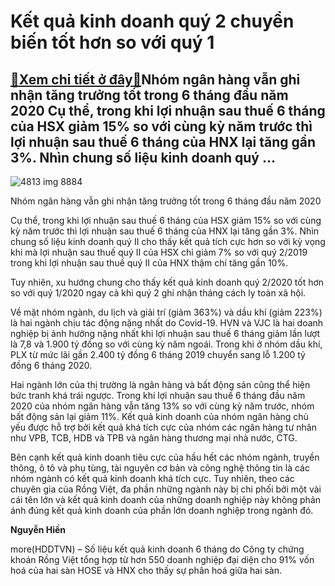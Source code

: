 Kết quả kinh doanh quý 2 chuyển biến tốt hơn so với quý 1
=========================================================

[:gift:Xem chi tiết ở đây:gift:](https://hddtvn.com/ket-qua-kinh-doanh-quy-2-chuyen-bien-tot-hon-so-voi-quy-1/)Nhóm ngân hàng vẫn ghi nhận tăng trưởng tốt trong 6 tháng đầu năm 2020 Cụ thể, trong khi lợi nhuận sau thuế 6 tháng của HSX giảm 15% so với cùng kỳ năm trước thì lợi nhuận sau thuế 6 tháng của HNX lại tăng gần 3%. Nhìn chung số liệu kinh doanh quý …
---------------------------------------------------------------------------------------------------------------------------------------------------------------------------------------------------------------------------------------------------------





![4813 img 8884](https://haiquanonline.com.vn/stores/news_dataimages/hiennt/082020/03/10/in_article/4813_IMG_8884.jpg?rt=20200806110435 "Khách hàng giao dịch tại HDBank")


Nhóm ngân hàng vẫn ghi nhận tăng trưởng tốt trong 6 tháng đầu năm 2020



Cụ thể, trong khi lợi nhuận sau thuế 6 tháng của HSX giảm 15% so với cùng kỳ năm trước thì lợi nhuận sau thuế 6 tháng của HNX lại tăng gần 3%. Nhìn chung số liệu kinh doanh quý II cho thấy kết quả tích cực hơn so với kỳ vọng khi mà lợi nhuận sau thuế quý II của HSX chỉ giảm 7% so với quý 2/2019 trong khi lợi nhuận sau thuế quý II của HNX thậm chí tăng gần 10%.


Tuy nhiên, xu hướng chung cho thấy kết quả kinh doanh quý 2/2020 tốt hơn so với quý 1/2020 ngay cả khi quý 2 ghi nhận tháng cách ly toàn xã hội.


Về mặt nhóm ngành, du lịch và giải trí (giảm 363%) và dầu khí (giảm 223%) là hai ngành chịu tác động nặng nhất do Covid-19. HVN và VJC là hai doanh nghiệp bị ảnh hưởng nặng nhất khi lợi nhuận sau thuế 6 tháng giảm lần lượt là 7,8 và 1.900 tỷ đồng so với cùng kỳ năm ngoái. Trong khi ở nhóm dầu khí, PLX từ mức lãi gần 2.400 tỷ đồng 6 tháng 2019 chuyển sang lỗ 1.200 tỷ đồng 6 tháng 2020.


Hai ngành lớn của thị trường là ngân hàng và bất động sản cũng thể hiện bức tranh khá trái ngược. Trong khi lợi nhuận sau thuế 6 tháng đầu năm 2020 của nhóm ngân hàng vẫn tăng 13% so với cùng kỳ năm trước, nhóm bất động sản lại giảm 11%. Kết quả kinh doanh của nhóm ngân hàng chủ yếu được hỗ trợ bởi kết quả khá tích cực của nhóm các ngân hàng tư nhân như VPB, TCB, HDB và TPB và ngân hàng thương mại nhà nước, CTG.


Bên cạnh kết quả kinh doanh tiêu cực của hầu hết các nhóm ngành, truyền thông, ô tô và phụ tùng, tài nguyên cơ bản và công nghệ thông tin là các nhóm ngành có kết quả kinh doanh khá tích cực. Tuy nhiên, theo các chuyên gia của Rồng Việt, đa phần những ngành này bị chi phối bởi một vài cái tên lớn và kết quả kinh doanh của những doanh nghiệp này không phản ánh đúng kết quả kinh doanh của phần lớn doanh nghiệp trong ngành đó.




**Nguyễn Hiền**



more(HDDTVN) – Số liệu kết quả kinh doanh 6 tháng do Công ty chứng khoán Rồng Việt tổng hợp từ hơn 550 doanh nghiệp đại diện cho 91% vốn hoá của hai sàn HOSE và HNX cho thấy sự phân hoá giữa hai sàn.

